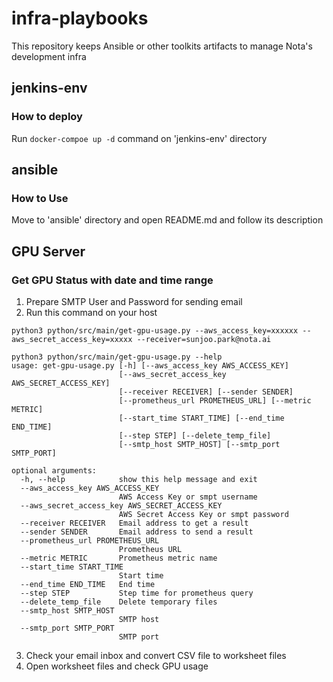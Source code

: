 # infra-playbooks
This repository keeps Ansible or other toolkits artifacts  to manage  Nota's development infra

## jenkins-env
### How to deploy 
Run `docker-compoe up -d` command on 'jenkins-env' directory

## ansible
### How to Use 
Move to 'ansible' directory and open README.md and follow its description

## GPU Server
### Get GPU Status with date and time range
1. Prepare SMTP User and Password for sending email
2. Run this command on your host
```shell
python3 python/src/main/get-gpu-usage.py --aws_access_key=xxxxxx --aws_secret_access_key=xxxxx --receiver=sunjoo.park@nota.ai 
```
```shell
python3 python/src/main/get-gpu-usage.py --help
usage: get-gpu-usage.py [-h] [--aws_access_key AWS_ACCESS_KEY]
                        [--aws_secret_access_key AWS_SECRET_ACCESS_KEY]
                        [--receiver RECEIVER] [--sender SENDER]
                        [--prometheus_url PROMETHEUS_URL] [--metric METRIC]
                        [--start_time START_TIME] [--end_time END_TIME]
                        [--step STEP] [--delete_temp_file]
                        [--smtp_host SMTP_HOST] [--smtp_port SMTP_PORT]

optional arguments:
  -h, --help            show this help message and exit
  --aws_access_key AWS_ACCESS_KEY
                        AWS Access Key or smpt username
  --aws_secret_access_key AWS_SECRET_ACCESS_KEY
                        AWS Secret Access Key or smpt password
  --receiver RECEIVER   Email address to get a result
  --sender SENDER       Email address to send a result
  --prometheus_url PROMETHEUS_URL
                        Prometheus URL
  --metric METRIC       Prometheus metric name
  --start_time START_TIME
                        Start time
  --end_time END_TIME   End time
  --step STEP           Step time for prometheus query
  --delete_temp_file    Delete temporary files
  --smtp_host SMTP_HOST
                        SMTP host
  --smtp_port SMTP_PORT
                        SMTP port
```
3. Check your email inbox and convert CSV file to worksheet files
4. Open worksheet files and check GPU usage
